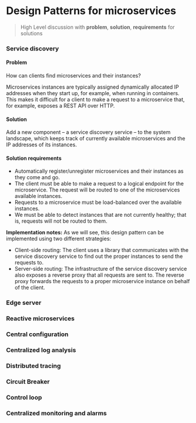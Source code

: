 # Design Patterns for microservices

> High Level discussion with **problem**, **solution**, **requirements** for solutions

### Service discovery
#### Problem

How can clients find microservices and their instances?

Microservices instances are typically assigned dynamically allocated IP addresses when they start up, for example, when running in containers. This makes it difficult for a client to make a request to a microservice that, for example, exposes a REST API over HTTP.

#### Solution


Add a new component – a service discovery service – to the system landscape, which keeps track of currently available microservices and the IP addresses of its instances.

#### Solution requirements

- Automatically register/unregister microservices and their instances as they come and go.
- The client must be able to make a request to a logical endpoint for the microservice. The request will be routed to one of the microservices available instances.
- Requests to a microservice must be load-balanced over the available instances.
- We must be able to detect instances that are not currently healthy; that is, requests will not be routed to them.

**Implementation notes:** As we will see, this design pattern can be implemented using two different strategies:

- Client-side routing: The client uses a library that communicates with the service discovery service to find out the proper instances to send the requests to.
- Server-side routing: The infrastructure of the service discovery service also exposes a reverse proxy that all requests are sent to. The reverse proxy forwards the requests to a proper microservice instance on behalf of the client.



### Edge server
### Reactive microservices
### Central configuration
### Centralized log analysis
### Distributed tracing
### Circuit Breaker
### Control loop
### Centralized monitoring and alarms
